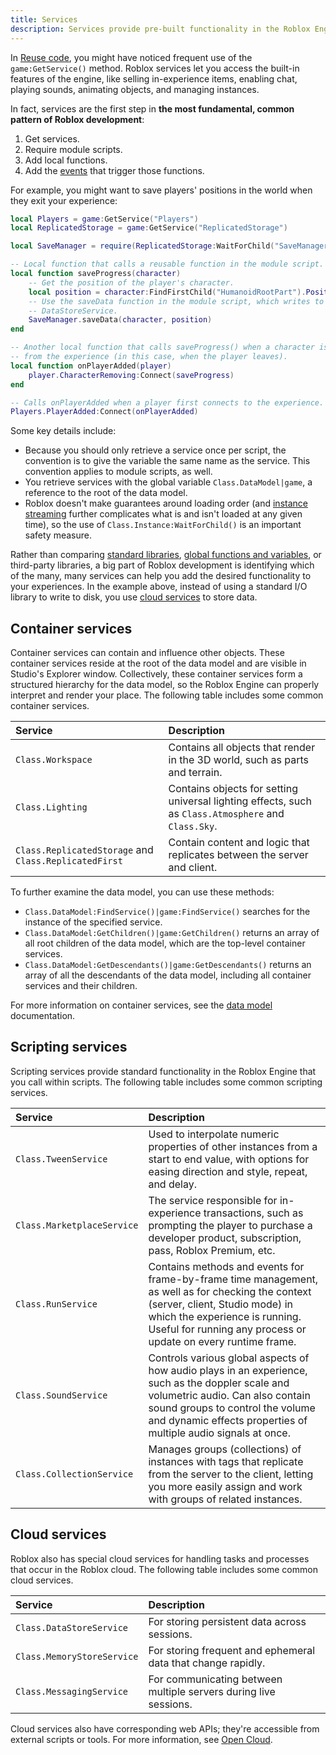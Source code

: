```yaml
---
title: Services
description: Services provide pre-built functionality in the Roblox Engine.
---
```


In [Reuse code](module.md), you might have noticed frequent use of the `game:GetService()` method. Roblox services let you access the built-in features of the engine, like selling in-experience items, enabling chat, playing sounds, animating objects, and managing instances.

In fact, services are the first step in **the most fundamental, common pattern of Roblox development**:

1. Get services.
1. Require module scripts.
1. Add local functions.
1. Add the [events](events/index.md) that trigger those functions.

For example, you might want to save players' positions in the world when they exit your experience:

```lua
local Players = game:GetService("Players")
local ReplicatedStorage = game:GetService("ReplicatedStorage")

local SaveManager = require(ReplicatedStorage:WaitForChild("SaveManager"))

-- Local function that calls a reusable function in the module script.
local function saveProgress(character)
	-- Get the position of the player's character.
	local position = character:FindFirstChild("HumanoidRootPart").Position
	-- Use the saveData function in the module script, which writes to the
	-- DataStoreService.
	SaveManager.saveData(character, position)
end

-- Another local function that calls saveProgress() when a character is removed
-- from the experience (in this case, when the player leaves).
local function onPlayerAdded(player)
	player.CharacterRemoving:Connect(saveProgress)
end

-- Calls onPlayerAdded when a player first connects to the experience.
Players.PlayerAdded:Connect(onPlayerAdded)
```

Some key details include:

- Because you should only retrieve a service once per script, the convention is to give the variable the same name as the service. This convention applies to module scripts, as well.
- You retrieve services with the global variable `Class.DataModel|game`, a reference to the root of the data model.
- Roblox doesn't make guarantees around loading order (and [instance streaming](../workspace/streaming.md) further complicates what is and isn't loaded at any given time), so the use of `Class.Instance:WaitForChild()` is an important safety measure.

Rather than comparing [standard libraries](/reference/engine/libraries), [global functions and variables](/reference/engine/globals), or third-party libraries, a big part of Roblox development is identifying which of the many, many services can help you add the desired functionality to your experiences. In the example above, instead of using a standard I/O library to write to disk, you use [cloud services](#cloud-services) to store data.

## Container services

Container services can contain and influence other objects. These container
services reside at the root of the data model and are visible in Studio's
Explorer window. Collectively, these container services
form a structured hierarchy for the data model, so the Roblox Engine can
properly interpret and render your place. The following table includes some common container services.

Service | Description
:--- | :---
`Class.Workspace` | Contains all objects that render in the 3D world, such as parts and terrain.
`Class.Lighting` | Contains objects for setting universal lighting effects, such as `Class.Atmosphere` and `Class.Sky`.
`Class.ReplicatedStorage` and `Class.ReplicatedFirst` | Contain content and logic that replicates between the server and client.

To further examine the data model, you can use these methods:

- `Class.DataModel:FindService()|game:FindService()` searches for the instance of the specified service.
- `Class.DataModel:GetChildren()|game:GetChildren()` returns an array of all root children of the data model, which are the top-level container services.
- `Class.DataModel:GetDescendants()|game:GetDescendants()` returns an array of all the descendants of the data model, including all container services and their children.

For more information on container services, see the [data
model](/projects/data-model#object-organization) documentation.

## Scripting services

Scripting services provide standard functionality in the Roblox Engine that you
call within scripts. The following table includes some common scripting services.

Service | Description
:--- | :---
`Class.TweenService` | Used to interpolate numeric properties of other instances from a start to end value, with options for easing direction and style, repeat, and delay.
`Class.MarketplaceService` | The service responsible for in-experience transactions, such as prompting the player to purchase a developer product, subscription, pass, Roblox Premium, etc.
`Class.RunService` | Contains methods and events for frame-by-frame time management, as well as for checking the context (server, client, Studio mode) in which the experience is running. Useful for running any process or update on every runtime frame.
`Class.SoundService` | Controls various global aspects of how audio plays in an experience, such as the doppler scale and volumetric audio. Can also contain sound groups to control the volume and dynamic effects properties of multiple audio signals at once.
`Class.CollectionService` | Manages groups (collections) of instances with tags that replicate from the server to the client, letting you more easily assign and work with groups of related instances.

## Cloud services

Roblox also has special cloud services for handling tasks and processes
that occur in the Roblox cloud. The following table includes some common cloud services.

Service | Description
:--- | :---
`Class.DataStoreService` | For storing persistent data across sessions.
`Class.MemoryStoreService` | For storing frequent and ephemeral data that change rapidly.
`Class.MessagingService` | For communicating between multiple servers during live sessions.

Cloud services also have corresponding web APIs; they're accessible from external scripts or tools. For more information, see [Open Cloud](../cloud/guides/index.md).

